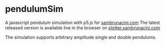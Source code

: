 # pendulumSim

A javascript pendulum simulation with p5.js for [sambrunacini.com](http://sambrunacini.com/)
The latest released version is available live in the browser on [plotter.sambrunacini.com](http://plotter.sambrunacini.com/PendulumSimulation/)

The simulation supports arbitrary amplitude single and double pendulums.
